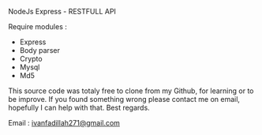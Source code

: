 ﻿NodeJs Express - RESTFULL API

Require modules :
- Express
- Body parser
- Crypto
- Mysql
- Md5

This source code was totaly free to clone from my Github, for learning or to be improve. If you found something wrong please contact me on email, hopefully I can help with that. Best regards.

Email : ivanfadillah271@gmail.com
